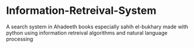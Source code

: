 # Information-Retreival-System
A search system in Ahadeeth books especially sahih el-bukhary made with python using information retreival algorithms and natural language processing
